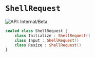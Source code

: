 # `ShellRequest`


![API: Internal/Beta](https://img.shields.io/static/v1?label=API&message=Internal/Beta&color=red&style=flat-square)



```kotlin
sealed class ShellRequest {
    class Initialize : ShellRequest()
    class Input : ShellRequest()
    class Resize : ShellRequest()
}
```

